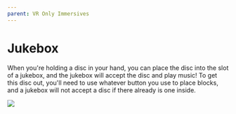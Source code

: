 ```yaml
---
parent: VR Only Immersives
---
```


# Jukebox

When you're holding a disc in your hand, you can place the disc into the slot of a jukebox, and the jukebox will accept the disc and play music! To get this disc out, you'll need to use whatever button you use to place blocks, and a jukebox will not accept a disc if there already is one inside.

![](/gif/jukebox_vr.gif)